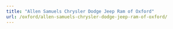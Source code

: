 ```yaml
---
title: "Allen Samuels Chrysler Dodge Jeep Ram of Oxford"
url: /oxford/allen-samuels-chrysler-dodge-jeep-ram-of-oxford/
---
```

